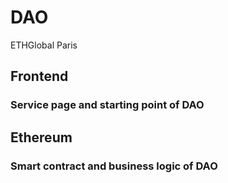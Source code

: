 # DAO
ETHGlobal Paris

## Frontend

### Service page and starting point of DAO


## Ethereum

### Smart contract and business logic of DAO






